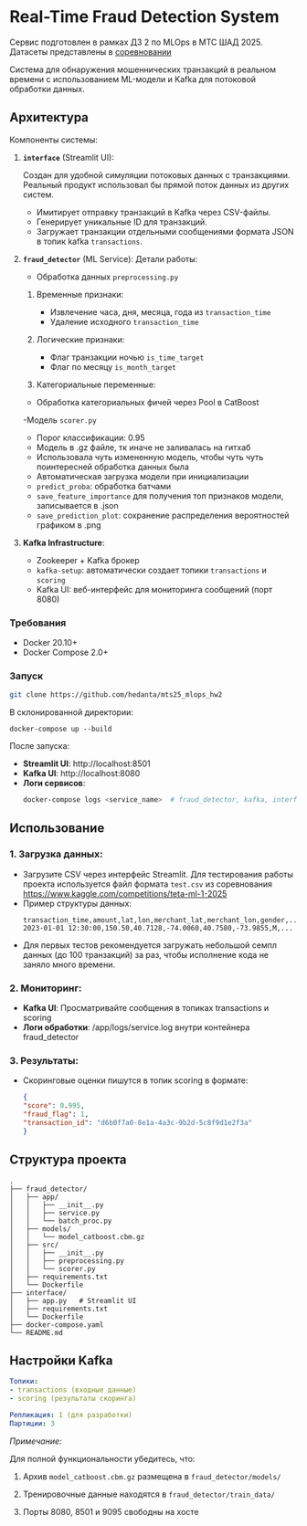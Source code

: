 ﻿# Real-Time Fraud Detection System

Сервис подготовлен в рамках ДЗ 2 по MLOps в МТС ШАД 2025. Датасеты представлены в [соревновании](https://www.kaggle.com/competitions/teta-ml-1-2025)

Система для обнаружения мошеннических транзакций в реальном времени с использованием ML-модели и Kafka для потоковой обработки данных.

## Архитектура

Компоненты системы:
1. **`interface`** (Streamlit UI):
   
   Создан для удобной симуляции потоковых данных с транзакциями. Реальный продукт использовал бы прямой поток данных из других систем.
    - Имитирует отправку транзакций в Kafka через CSV-файлы.
    - Генерирует уникальные ID для транзакций.
    - Загружает транзакции отдельными сообщениями формата JSON в топик kafka `transactions`.
    

2. **`fraud_detector`** (ML Service):
   Детали работы:
   - Обработка данных `preprocessing.py`
   1. Временные признаки:
      - Извлечение часа, дня, месяца, года из `transaction_time`
      - Удаление исходного `transaction_time`
   
   2. Логические признаки:
      - Флаг транзакции ночью `is_time_target`
      - Флаг по месяцу `is_month_target`

   3. Категориальные переменные:
   - Обработка категориальных фичей через Pool в CatBoost


   -Модель `scorer.py`
      - Порог классификации: 0.95
      - Модель в .gz файле, тк иначе не заливалась на гитхаб
      - Использовала чуть измененную модель, чтобы чуть чуть поинтересней обработка данных была
      - Автоматическая загрузка модели при инициализации
      - `predict_proba`: обработка батчами
      - `save_feature_importance` для получения топ признаков модели, записывается в .json
      - `save_prediction_plot`: сохранение распределения вероятностей графиком в .png

3. **Kafka Infrastructure**:
   - Zookeeper + Kafka брокер
   - `kafka-setup`: автоматически создает топики `transactions` и `scoring`
   - Kafka UI: веб-интерфейс для мониторинга сообщений (порт 8080)


### Требования
- Docker 20.10+
- Docker Compose 2.0+

### Запуск
```bash
git clone https://github.com/hedanta/mts25_mlops_hw2
```
В склонированной директории:
```
docker-compose up --build
```
После запуска:
- **Streamlit UI**: http://localhost:8501
- **Kafka UI**: http://localhost:8080
- **Логи сервисов**: 
  ```bash
  docker-compose logs <service_name>  # fraud_detector, kafka, interface

## Использование

### 1. Загрузка данных:

 - Загрузите CSV через интерфейс Streamlit. Для тестирования работы проекта используется файл формата `test.csv` из соревнования https://www.kaggle.com/competitions/teta-ml-1-2025
 - Пример структуры данных:
    ```csv
    transaction_time,amount,lat,lon,merchant_lat,merchant_lon,gender,...
    2023-01-01 12:30:00,150.50,40.7128,-74.0060,40.7580,-73.9855,M,...
    ```
 - Для первых тестов рекомендуется загружать небольшой семпл данных (до 100 транзакций) за раз, чтобы исполнение кода не заняло много времени.

### 2. Мониторинг:
 - **Kafka UI**: Просматривайте сообщения в топиках transactions и scoring
 - **Логи обработки**: /app/logs/service.log внутри контейнера fraud_detector

### 3. Результаты:

 - Скоринговые оценки пишутся в топик scoring в формате:
    ```json
    {
    "score": 0.995, 
    "fraud_flag": 1, 
    "transaction_id": "d6b0f7a0-8e1a-4a3c-9b2d-5c8f9d1e2f3a"
    }
    ```

## Структура проекта
```
.
├── fraud_detector/
│   ├── app/
│   │   ├── __init__.py
│   │   ├── service.py 
│   │   └── batch_proc.py
│   ├── models/
│   │   └── model_catboost.cbm.gz
│   ├── src/
│   │   ├── __init__.py
│   │   ├── preprocessing.py
│   │   └── scorer.py   
│   ├── requirements.txt
│   └── Dockerfile
├── interface/
│   ├── app.py   # Streamlit UI
│   ├── requirements.txt
│   └── Dockerfile
├── docker-compose.yaml
└── README.md
```

## Настройки Kafka
```yml
Топики:
- transactions (входные данные)
- scoring (результаты скоринга)

Репликация: 1 (для разработки)
Партиции: 3
```

*Примечание:* 

Для полной функциональности убедитесь, что:
1. Архив `model_catboost.cbm.gz` размещена в `fraud_detector/models/`
2. Тренировочные данные находятся в `fraud_detector/train_data/`

3. Порты 8080, 8501 и 9095 свободны на хосте

